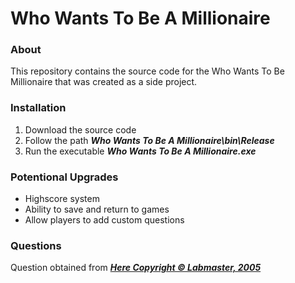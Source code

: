 # Who Wants To Be A Millionaire 

### About

This repository contains the source code for the Who Wants To Be Millionaire that was created as a side project.

### Installation

1. Download the source code
2. Follow the path ***Who Wants To Be A Millionaire\bin\Release***
3. Run the executable ***Who Wants To Be A Millionaire.exe***

### Potentional Upgrades

* Highscore system
* Ability to save and return to games
* Allow players to add custom questions

### Questions

Question obtained from  [***Here Copyright © Labmaster, 2005***](https://gamefaqs.gamespot.com/gba/919785-who-wants-to-be-a-millionaire-2nd-edition/faqs/40044) 

